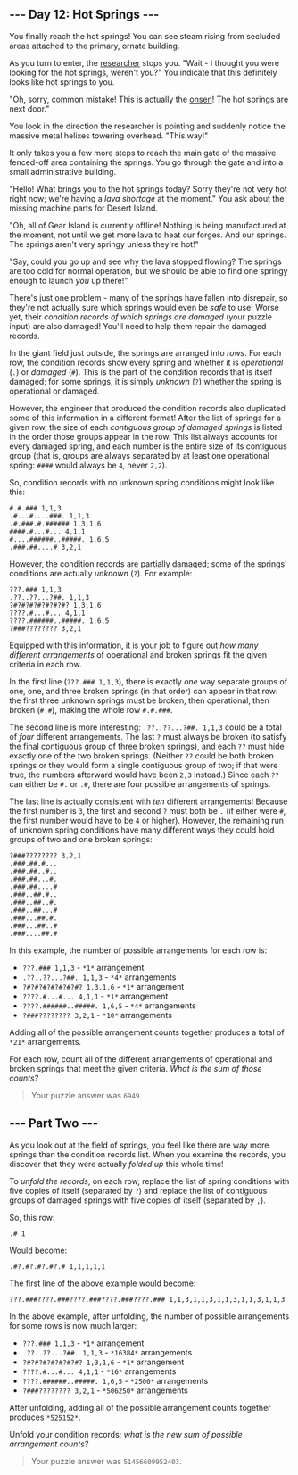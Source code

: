 ## --- Day 12: Hot Springs ---

You finally reach the hot springs! You can see steam rising from secluded areas attached to the primary, ornate building.


As you turn to enter, the [researcher](11) stops you. "Wait - I thought you were looking for the hot springs, weren't you?" You indicate that this definitely looks like hot springs to you.


"Oh, sorry, common mistake! This is actually the [onsen](https://en.wikipedia.org/wiki/Onsen)! The hot springs are next door."


You look in the direction the researcher is pointing and suddenly notice the massive metal helixes towering overhead. "This way!"


It only takes you a few more steps to reach the main gate of the massive fenced-off area containing the springs. You go through the gate and into a small administrative building.


"Hello! What brings you to the hot springs today? Sorry they're not very hot right now; we're having a *lava shortage* at the moment." You ask about the missing machine parts for Desert Island.


"Oh, all of Gear Island is currently offline! Nothing is being manufactured at the moment, not until we get more lava to heat our forges. And our springs. The springs aren't very springy unless they're hot!"


"Say, could you go up and see why the lava stopped flowing? The springs are too cold for normal operation, but we should be able to find one springy enough to launch *you* up there!"


There's just one problem - many of the springs have fallen into disrepair, so they're not actually sure which springs would even be *safe* to use! Worse yet, their *condition records of which springs are damaged* (your puzzle input) are also damaged! You'll need to help them repair the damaged records.


In the giant field just outside, the springs are arranged into *rows*. For each row, the condition records show every spring and whether it is *operational* (`.`) or *damaged* (`#`). This is the part of the condition records that is itself damaged; for some springs, it is simply *unknown* (`?`) whether the spring is operational or damaged.


However, the engineer that produced the condition records also duplicated some of this information in a different format! After the list of springs for a given row, the size of each *contiguous group of damaged springs* is listed in the order those groups appear in the row. This list always accounts for every damaged spring, and each number is the entire size of its contiguous group (that is, groups are always separated by at least one operational spring: `####` would always be `4`, never `2,2`).


So, condition records with no unknown spring conditions might look like this:



```
#.#.### 1,1,3
.#...#....###. 1,1,3
.#.###.#.###### 1,3,1,6
####.#...#... 4,1,1
#....######..#####. 1,6,5
.###.##....# 3,2,1

```

However, the condition records are partially damaged; some of the springs' conditions are actually *unknown* (`?`). For example:



```
???.### 1,1,3
.??..??...?##. 1,1,3
?#?#?#?#?#?#?#? 1,3,1,6
????.#...#... 4,1,1
????.######..#####. 1,6,5
?###???????? 3,2,1

```

Equipped with this information, it is your job to figure out *how many different arrangements* of operational and broken springs fit the given criteria in each row.


In the first line (`???.### 1,1,3`), there is exactly *one* way separate groups of one, one, and three broken springs (in that order) can appear in that row: the first three unknown springs must be broken, then operational, then broken (`#.#`), making the whole row `#.#.###`.


The second line is more interesting: `.??..??...?##. 1,1,3` could be a total of *four* different arrangements. The last `?` must always be broken (to satisfy the final contiguous group of three broken springs), and each `??` must hide exactly one of the two broken springs. (Neither `??` could be both broken springs or they would form a single contiguous group of two; if that were true, the numbers afterward would have been `2,3` instead.) Since each `??` can either be `#.` or `.#`, there are four possible arrangements of springs.


The last line is actually consistent with *ten* different arrangements! Because the first number is `3`, the first and second `?` must both be `.` (if either were `#`, the first number would have to be `4` or higher). However, the remaining run of unknown spring conditions have many different ways they could hold groups of two and one broken springs:



```
?###???????? 3,2,1
.###.##.#...
.###.##..#..
.###.##...#.
.###.##....#
.###..##.#..
.###..##..#.
.###..##...#
.###...##.#.
.###...##..#
.###....##.#

```

In this example, the number of possible arrangements for each row is:


- `???.### 1,1,3` - `*1*` arrangement
- `.??..??...?##. 1,1,3` - `*4*` arrangements
- `?#?#?#?#?#?#?#? 1,3,1,6` - `*1*` arrangement
- `????.#...#... 4,1,1` - `*1*` arrangement
- `????.######..#####. 1,6,5` - `*4*` arrangements
- `?###???????? 3,2,1` - `*10*` arrangements


Adding all of the possible arrangement counts together produces a total of `*21*` arrangements.


For each row, count all of the different arrangements of operational and broken springs that meet the given criteria. *What is the sum of those counts?*



> Your puzzle answer was `6949`.

## --- Part Two ---

As you look out at the field of springs, you feel like there are way more springs than the condition records list. When you examine the records, you discover that they were actually *folded up* this whole time!


To *unfold the records*, on each row, replace the list of spring conditions with five copies of itself (separated by `?`) and replace the list of contiguous groups of damaged springs with five copies of itself (separated by `,`).


So, this row:



```
.# 1
```

Would become:



```
.#?.#?.#?.#?.# 1,1,1,1,1
```

The first line of the above example would become:



```
???.###????.###????.###????.###????.### 1,1,3,1,1,3,1,1,3,1,1,3,1,1,3
```

In the above example, after unfolding, the number of possible arrangements for some rows is now much larger:


- `???.### 1,1,3` - `*1*` arrangement
- `.??..??...?##. 1,1,3` - `*16384*` arrangements
- `?#?#?#?#?#?#?#? 1,3,1,6` - `*1*` arrangement
- `????.#...#... 4,1,1` - `*16*` arrangements
- `????.######..#####. 1,6,5` - `*2500*` arrangements
- `?###???????? 3,2,1` - `*506250*` arrangements


After unfolding, adding all of the possible arrangement counts together produces `*525152*`.


Unfold your condition records; *what is the new sum of possible arrangement counts?*



> Your puzzle answer was `51456609952403`.


